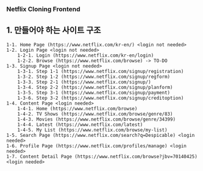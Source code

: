 ### Netflix Cloning Frontend

## 1. 만들어야 하는 사이트 구조
    1-1. Home Page (https://www.netflix.com/kr-en/) <login not needed>
    1-2. Login Page <login not needed>
        1-2-1. Login (https://www.netflix.com/kr-en/login)
        1-2-2. Browse (https://www.netflix.com/browse) -> TO-DO
    1-3. Signup Page <login not needed>
        1-3-1. Step 1-1 (https://www.netflix.com/signup/registration)
        1-3-2. Step 1-2 (https://www.netflix.com/signup/regform)
        1-3-3. Step 2-1 (https://www.netflix.com/signup/)
        1-3-4. Step 2-2 (https://www.netflix.com/signup/planform)
        1-3-5. Step 3-1 (https://www.netflix.com/signup/payment)
        1-3-6. Step 3-2 (https://www.netflix.com/signup/creditoption)
    1-4. Content Page <login needed>
        1-4-1. Home (https://www.netflix.com/browse)
        1-4-2. TV Shows (https://www.netflix.com/browse/genre/83)
        1-4-3. Movies (https://www.netflix.com/browse/genre/34399)
        1-4-4. Latest (https://www.netflix.com/latest)
        1-4-5. My List (https://www.netflix.com/browse/my-list)
    1-5. Search Page (https://www.netflix.com/search?q=Despicable) <login needed>
    1-6. Profile Page (https://www.netflix.com/profiles/manage) <login needed>
    1-7. Content Detail Page (https://www.netflix.com/browse?jbv=70140425) <login needed>
        